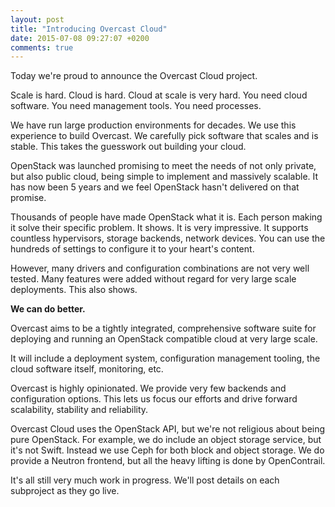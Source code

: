 ```yaml
---
layout: post
title: "Introducing Overcast Cloud"
date: 2015-07-08 09:27:07 +0200
comments: true
---
```


Today we're proud to announce the Overcast Cloud project.

Scale is hard. Cloud is hard. Cloud at scale is very hard. You need cloud software. You need management tools. You need processes.

We have run large production environments for decades. We use this experience to build Overcast. We carefully pick software that scales and is stable. This takes the guesswork out building your cloud.

OpenStack was launched promising to meet the needs of not only private, but also public cloud, being simple to implement and massively scalable. It has now been 5 years and we feel OpenStack hasn't delivered on that promise.

Thousands of people have made OpenStack what it is. Each person making it solve their specific problem. It shows. It is very impressive. It supports countless hypervisors, storage backends, network devices. You can use the hundreds of settings to configure it to your heart's content.

However, many drivers and configuration combinations are not very well tested. Many features were added without regard for very large scale deployments. This also shows.

**We can do better.**

Overcast aims to be a tightly integrated, comprehensive software suite for deploying and running an OpenStack compatible cloud at very large scale.

It will include a deployment system, configuration management tooling, the cloud software itself, monitoring, etc.

Overcast is highly opinionated. We provide very few backends and configuration options. This lets us focus our efforts and drive forward scalability, stability and reliability.

Overcast Cloud uses the OpenStack API, but we're not religious about being pure OpenStack. For example, we do include an object storage service, but it's not Swift. Instead we use Ceph for both block and object storage. We do provide a Neutron frontend, but all the heavy lifting is done by OpenContrail.

It's all still very much work in progress. We'll post details on each subproject as they go live.
